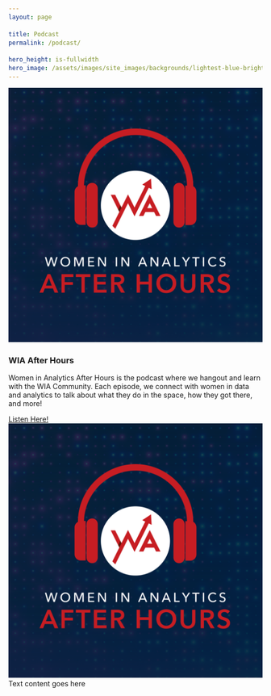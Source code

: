 ```yaml
---
layout: page

title: Podcast
permalink: /podcast/

hero_height: is-fullwidth
hero_image: /assets/images/site_images/backgrounds/lightest-blue-bright.png
---
```


<div style="display:inline-block;vertical-align:top;">
<img src="../assets/images/FINAL - WIA After Hours Podcast Logo.png" alt="img"/>
</div>
<div style="display:inline-block;">
  <h3>WIA After Hours</h3>
<p>
  Women in Analytics After Hours is the podcast where we hangout and learn with the WIA Community. Each episode, we connect with women in data and analytics to talk about what they do in the space, how they got there, and more!
  </p>
  <a href="https://www.womeninanalytics.com/podcast" class="button is-normal is-responsive is-outlined">
Listen Here!
</a>
</div>

<div>
<div>
<img src="../assets/images/FINAL - WIA After Hours Podcast Logo.png" />
</div>
<div>
Text content goes here
</div>
</div>


